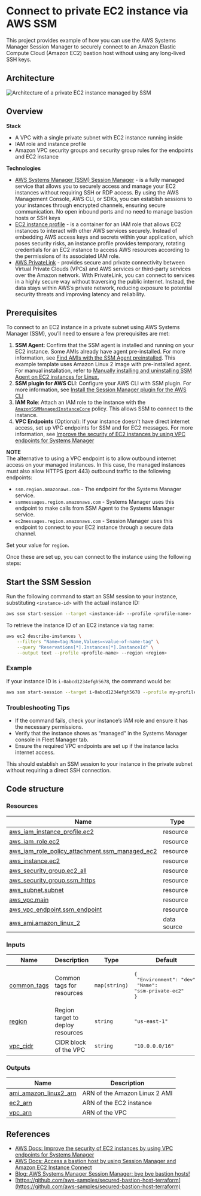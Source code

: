 # Connect to private EC2 instance via AWS SSM

This project provides example of how you can use the AWS Systems Manager Session Manager to securely connect to an Amazon Elastic Compute Cloud (Amazon EC2) bastion host without using any long-lived SSH keys.

## Architecture
![Architecture of a private EC2 instance managed by SSM](../../img/diagram-ssm.png)

## Overview

**Stack**  
- A VPC with a single private subnet with EC2 instance running inside
- IAM role and instance profile 
- Amazon VPC security groups and security group rules for the endpoints and EC2 instance

**Technologies**  
- [AWS Systems Manager (SSM) Session Manager](https://docs.aws.amazon.com/systems-manager/latest/userguide/session-manager.html) -  is a fully managed service that allows you to securely access and manage your EC2 instances without requiring SSH or RDP access. By using the AWS Management Console, AWS CLI, or SDKs, you can establish sessions to your instances through encrypted channels, ensuring secure communication. No open inbound ports and no need to manage bastion hosts or SSH keys
- [EC2 instance profile](https://docs.aws.amazon.com/IAM/latest/UserGuide/id_roles_use_switch-role-ec2_instance-profiles.html) - is a container for an IAM role that allows EC2 instances to interact with other AWS services securely. Instead of embedding AWS access keys and secrets within your application, which poses security risks, an instance profile provides temporary, rotating credentials for an EC2 instance to access AWS resources according to the permissions of its associated IAM role.
- [AWS PrivateLink](https://aws.amazon.com/privatelink/) - provides secure and private connectivity between Virtual Private Clouds (VPCs) and AWS services or third-party services over the Amazon network. With PrivateLink, you can connect to services in a highly secure way without traversing the public internet. Instead, the data stays within AWS’s private network, reducing exposure to potential security threats and improving latency and reliability.

## Prerequisites

To connect to an EC2 instance in a private subnet using AWS Systems Manager (SSM), you’ll need to ensure a few prerequisites are met:

1. **SSM Agent**: Confirm that the SSM agent is installed and running on your EC2 instance. Some AMIs already have agent pre-installed. For more information, see [Find AMIs with the SSM Agent preinstalled](https://docs.aws.amazon.com/systems-manager/latest/userguide/ami-preinstalled-agent.html). This example template uses Amazon Linux 2 image with pre-installed agent. For manual installation, refer to [Manually installing and uninstalling SSM Agent on EC2 instances for Linux.](https://docs.aws.amazon.com/systems-manager/latest/userguide/manually-install-ssm-agent-linux.html)
2. **SSM plugin for AWS CLI**: Configure your AWS CLI with SSM plugin. For more information, see [Install the Session Manager plugin for the AWS CLI](https://docs.aws.amazon.com/systems-manager/latest/userguide/session-manager-working-with-install-plugin.html) 
3. **IAM Role**: Attach an IAM role to the instance with the [`AmazonSSMManagedInstanceCore`](https://docs.aws.amazon.com/aws-managed-policy/latest/reference/AmazonSSMManagedInstanceCore.html) policy. This allows SSM to connect to the instance.
4. **VPC Endpoints** (Optional): If your instance doesn’t have direct internet access, set up VPC endpoints for SSM and for EC2 messages. For more information, see [Improve the security of EC2 instances by using VPC endpoints for Systems Manager](https://docs.aws.amazon.com/systems-manager/latest/userguide/setup-create-vpc.html)

**NOTE**  
The alternative to using a VPC endpoint is to allow outbound internet access on your managed instances. In this case, the managed instances must also allow HTTPS (port 443) outbound traffic to the following endpoints:
- `ssm.region.amazonaws.com` - The endpoint for the Systems Manager service.
- `ssmmessages.region.amazonaws.com` - Systems Manager uses this endpoint to make calls from SSM Agent to the Systems Manager service.
- `ec2messages.region.amazonaws.com` - Session Manager uses this endpoint to connect to your EC2 instance through a secure data channel.

Set your value for `region`.

Once these are set up, you can connect to the instance using the following steps:

## Start the SSM Session

Run the following command to start an SSM session to your instance, substituting `<instance-id>` with the actual instance ID:

```bash
aws ssm start-session --target <instance-id> --profile <profile-name>
```

To retrieve the instance ID of an EC2 instance via tag name:
```bash
aws ec2 describe-instances \
    --filters "Name=tag:Name,Values=<value-of-name-tag" \
    --query "Reservations[*].Instances[*].InstanceId" \
    --output text --profile <profile-name> --region <region>
```

### Example

If your instance ID is `i-0abcd1234efgh5678`, the command would be:

```bash
aws ssm start-session --target i-0abcd1234efgh5678 --profile my-profile --region us-east-1
```

### Troubleshooting Tips
- If the command fails, check your instance’s IAM role and ensure it has the necessary permissions.
- Verify that the instance shows as “managed” in the Systems Manager console in Fleet Manager tab.
- Ensure the required VPC endpoints are set up if the instance lacks internet access.

This should establish an SSM session to your instance in the private subnet without requiring a direct SSH connection.

## Code structure

### Resources

| Name | Type |
|------|------|
| [aws_iam_instance_profile.ec2](https://registry.terraform.io/providers/hashicorp/aws/latest/docs/resources/iam_instance_profile) | resource |
| [aws_iam_role.ec2](https://registry.terraform.io/providers/hashicorp/aws/latest/docs/resources/iam_role) | resource |
| [aws_iam_role_policy_attachment.ssm_managed_ec2](https://registry.terraform.io/providers/hashicorp/aws/latest/docs/resources/iam_role_policy_attachment) | resource |
| [aws_instance.ec2](https://registry.terraform.io/providers/hashicorp/aws/latest/docs/resources/instance) | resource |
| [aws_security_group.ec2_all](https://registry.terraform.io/providers/hashicorp/aws/latest/docs/resources/security_group) | resource |
| [aws_security_group.ssm_https](https://registry.terraform.io/providers/hashicorp/aws/latest/docs/resources/security_group) | resource |
| [aws_subnet.subnet](https://registry.terraform.io/providers/hashicorp/aws/latest/docs/resources/subnet) | resource |
| [aws_vpc.main](https://registry.terraform.io/providers/hashicorp/aws/latest/docs/resources/vpc) | resource |
| [aws_vpc_endpoint.ssm_endpoint](https://registry.terraform.io/providers/hashicorp/aws/latest/docs/resources/vpc_endpoint) | resource |
| [aws_ami.amazon_linux_2](https://registry.terraform.io/providers/hashicorp/aws/latest/docs/data-sources/ami) | data source |

### Inputs

| Name | Description | Type | Default | Required |
|------|-------------|------|---------|:--------:|
| <a name="input_common_tags"></a> [common\_tags](#input\_common\_tags) | Common tags for resources | `map(string)` | <pre>{<br>  "Environment": "dev",<br>  "Name": "ssm-private-ec2"<br>}</pre> | no |
| <a name="input_region"></a> [region](#input\_region) | Region target to deploy resources | `string` | `"us-east-1"` | no |
| <a name="input_vpc_cidr"></a> [vpc\_cidr](#input\_vpc\_cidr) | CIDR block of the VPC | `string` | `"10.0.0.0/16"` | no |

### Outputs

| Name | Description |
|------|-------------|
| <a name="output_ami_amazon_linux2_arn"></a> [ami\_amazon\_linux2\_arn](#output\_ami\_amazon\_linux2\_arn) | ARN of the Amazon Linux 2 AMI |
| <a name="output_ec2_arn"></a> [ec2\_arn](#output\_ec2\_arn) | ARN of the EC2 instance |
| <a name="output_vpc_arn"></a> [vpc\_arn](#output\_vpc\_arn) | ARN of the VPC |

## References
- [AWS Docs: Improve the security of EC2 instances by using VPC endpoints for Systems Manager](https://docs.aws.amazon.com/systems-manager/latest/userguide/setup-create-vpc.html)
- [AWS Docs: Access a bastion host by using Session Manager and Amazon EC2 Instance Connect](https://docs.aws.amazon.com/prescriptive-guidance/latest/patterns/access-a-bastion-host-by-using-session-manager-and-amazon-ec2-instance-connect.html)
- [Blog: AWS Systems Manager Session Manager: bye bye bastion hosts!](https://blog.pipetail.io/posts/2020-02-24-amazon-ssm-session-manager/)
- [https://github.com/aws-samples/secured-bastion-host-terraform](https://github.com/aws-samples/secured-bastion-host-terraform)